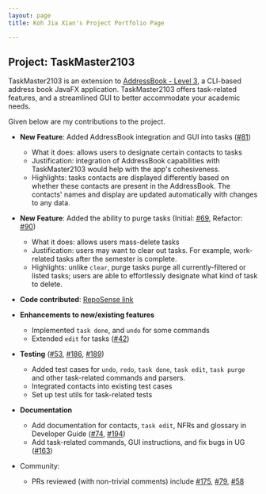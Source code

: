 ```yaml
---
layout: page
title: Koh Jia Xian's Project Portfolio Page

---
```

## Project: TaskMaster2103

TaskMaster2103 is an extension to [AddressBook - Level 3](https://se-education.org/addressbook-level3/), a CLI-based address book JavaFX application.
TaskMaster2103 offers task-related features, and a streamlined GUI to better accommodate your academic needs.

Given below are my contributions to the project.
- **New Feature**: Added AddressBook integration and GUI into tasks ([#81](https://github.com/AY2122S1-CS2103-F09-2/tp/pull/88))
  - What it does: allows users to designate certain contacts to tasks
  - Justification: integration of AddressBook capabilities with TaskMaster2103 would help with the app's cohesiveness.
  - Highlights: tasks contacts are displayed differently based on whether these contacts are present in the AddressBook. The contacts' names and display are updated automatically with changes to any data.

- **New Feature**: Added the ability to purge tasks (Initial: [#69](https://github.com/AY2122S1-CS2103-F09-2/tp/pull/69), Refactor: [#90](https://github.com/AY2122S1-CS2103-F09-2/tp/pull/90))
  - What it does: allows users mass-delete tasks
  - Justification: users may want to clear out tasks. For example, work-related tasks after the semester is complete.
  - Highlights: unlike `clear`, purge tasks purge all currently-filtered or listed tasks; users are able to effortlessly designate what kind of task to delete.

- **Code contributed**: [RepoSense link](https://nus-cs2103-ay2122s1.github.io/tp-dashboard/?search=&sort=groupTitle&sortWithin=title&timeframe=commit&mergegroup=&groupSelect=groupByRepos&breakdown=true&checkedFileTypes=docs~functional-code~test-code~other&since=2021-09-17&tabOpen=true&tabType=authorship&tabAuthor=koh-jx&tabRepo=AY2122S1-CS2103-F09-2%2Ftp%5Bmaster%5D&authorshipIsMergeGroup=false&authorshipFileTypes=docs~functional-code~test-code&authorshipIsBinaryFileTypeChecked=false)

- **Enhancements to new/existing features**
  - Implemented `task done`, and `undo` for some commands
  - Extended `edit` for tasks  ([#42](https://github.com/AY2122S1-CS2103-F09-2/tp/pull/42))

- **Testing** ([#53](https://github.com/AY2122S1-CS2103-F09-2/tp/pull/53), [#186](https://github.com/AY2122S1-CS2103-F09-2/tp/pull/186), [#189](https://github.com/AY2122S1-CS2103-F09-2/tp/pull/189))
  - Added test cases for `undo`, `redo`, `task done`, `task edit`, `task purge` and other task-related commands and parsers.
  - Integrated contacts into existing test cases
  - Set up test utils for task-related tests

- **Documentation**
  - Add documentation for contacts, `task edit`, NFRs and glossary in Developer Guide ([#74](https://github.com/AY2122S1-CS2103-F09-2/tp/pull/74), [#194](https://github.com/AY2122S1-CS2103-F09-2/tp/pull/194))
  - Add task-related commands, GUI instructions, and fix bugs in UG ([#163](https://github.com/AY2122S1-CS2103-F09-2/tp/pull/163))

- Community:
  - PRs reviewed (with non-trivial comments) include [#175](https://github.com/AY2122S1-CS2103-F09-2/tp/pull/175), [#79](https://github.com/AY2122S1-CS2103-F09-2/tp/pull/79), [#58](https://github.com/AY2122S1-CS2103-F09-2/tp/pull/58)

